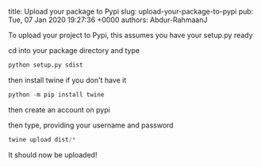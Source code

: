 title: Upload your package to Pypi
slug: upload-your-package-to-pypi
pub: Tue, 07 Jan 2020 19:27:36 +0000
authors: Abdur-RahmaanJ

To upload your project to Pypi, this assumes you have your setup.py ready




cd into your package directory and type





```python
python setup.py sdist
```



then install twine if you don't have it





```python
python -m pip install twine
```



then create an account on pypi




then type, providing your username and password





```python
twine upload dist/*
```



It should now be uploaded!



